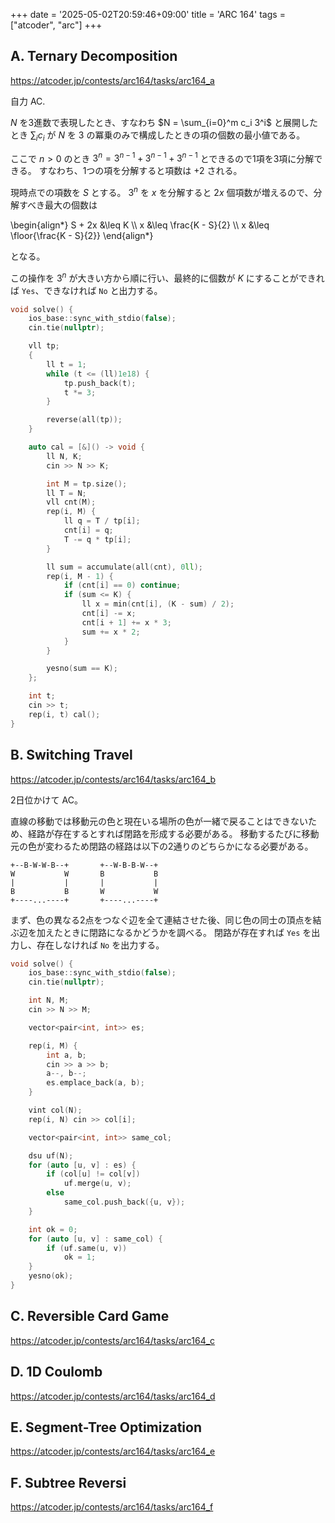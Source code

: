 +++
date = '2025-05-02T20:59:46+09:00'
title = 'ARC 164'
tags = ["atcoder", "arc"]
+++

## A. Ternary Decomposition

<https://atcoder.jp/contests/arc164/tasks/arc164_a>

自力 AC.

$N$ を3進数で表現したとき、すなわち $N = \sum_{i=0}^m c_i 3^i$ と展開したとき $\sum_i c_i$ が $N$ を 3 の冪乗のみで構成したときの項の個数の最小値である。

ここで $n > 0$ のとき $3^n = 3^{n-1} + 3^{n-1} + 3^{n-1}$ とできるので1項を3項に分解できる。
すなわち、1つの項を分解すると項数は $+2$ される。

現時点での項数を $S$ とする。
$3^n$ を $x$ を分解すると $2x$ 個項数が増えるので、分解すべき最大の個数は

<!-- dprint-ignore -->
\begin{align*}
    S + 2x &\leq K \\\\
    x &\leq \frac{K - S}{2} \\\\
    x &\leq \floor{\frac{K - S}{2}}
\end{align*}

となる。

この操作を $3^n$ が大きい方から順に行い、最終的に個数が $K$ にすることができれば `Yes`、できなければ `No` と出力する。

```cpp
void solve() {
    ios_base::sync_with_stdio(false);
    cin.tie(nullptr);

    vll tp;
    {
        ll t = 1;
        while (t <= (ll)1e18) {
            tp.push_back(t);
            t *= 3;
        }

        reverse(all(tp));
    }

    auto cal = [&]() -> void {
        ll N, K;
        cin >> N >> K;

        int M = tp.size();
        ll T = N;
        vll cnt(M);
        rep(i, M) {
            ll q = T / tp[i];
            cnt[i] = q;
            T -= q * tp[i];
        }

        ll sum = accumulate(all(cnt), 0ll);
        rep(i, M - 1) {
            if (cnt[i] == 0) continue;
            if (sum <= K) {
                ll x = min(cnt[i], (K - sum) / 2);
                cnt[i] -= x;
                cnt[i + 1] += x * 3;
                sum += x * 2;
            }
        }

        yesno(sum == K);
    };

    int t;
    cin >> t;
    rep(i, t) cal();
}
```

## B. Switching Travel

<https://atcoder.jp/contests/arc164/tasks/arc164_b>

2日位かけて AC。

直線の移動では移動元の色と現在いる場所の色が一緒で戻ることはできないため、経路が存在するとすれば閉路を形成する必要がある。
移動するたびに移動元の色が変わるため閉路の経路は以下の2通りのどちらかになる必要がある。

```text
+--B-W-W-B--+       +--W-B-B-W--+
W           W       B           B
|           |       |           |
B           B       W           W
+----...----+       +----...----+
```

まず、色の異なる2点をつなぐ辺を全て連結させた後、同じ色の同士の頂点を結ぶ辺を加えたときに閉路になるかどうかを調べる。
閉路が存在すれば `Yes` を出力し、存在しなければ `No` を出力する。

```cpp
void solve() {
    ios_base::sync_with_stdio(false);
    cin.tie(nullptr);

    int N, M;
    cin >> N >> M;

    vector<pair<int, int>> es;

    rep(i, M) {
        int a, b;
        cin >> a >> b;
        a--, b--;
        es.emplace_back(a, b);
    }

    vint col(N);
    rep(i, N) cin >> col[i];

    vector<pair<int, int>> same_col;

    dsu uf(N);
    for (auto [u, v] : es) {
        if (col[u] != col[v])
            uf.merge(u, v);
        else
            same_col.push_back({u, v});
    }

    int ok = 0;
    for (auto [u, v] : same_col) {
        if (uf.same(u, v))
            ok = 1;
    }
    yesno(ok);
}
```

## C. Reversible Card Game

<https://atcoder.jp/contests/arc164/tasks/arc164_c>

## D. 1D Coulomb

<https://atcoder.jp/contests/arc164/tasks/arc164_d>

## E. Segment-Tree Optimization

<https://atcoder.jp/contests/arc164/tasks/arc164_e>

## F. Subtree Reversi

<https://atcoder.jp/contests/arc164/tasks/arc164_f>
